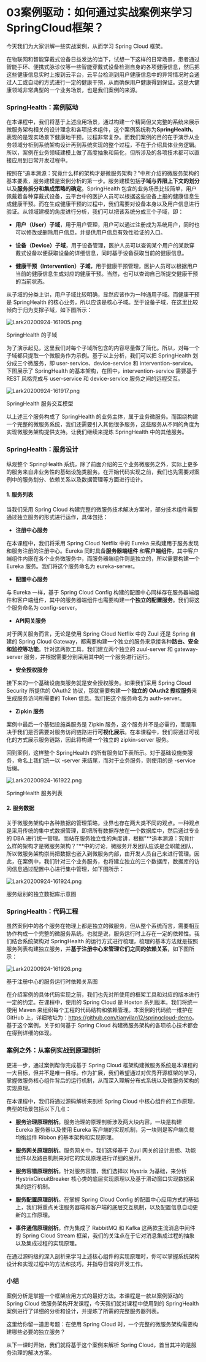 # 03案例驱动：如何通过实战案例来学习SpringCloud框架？

今天我们为大家讲解一些实战案例，从而学习 Spring Cloud 框架。

在物联网和智能穿戴式设备日益发达的当下，试想一下这样的日常场景，患者通过智能手环、便携式脉诊仪等一些智能穿戴式设备检测自身的各项健康信息，然后把这些健康信息实时上报到云平台，云平台检测到用户健康信息中的异常情况时会通过人工或自动的方式进行一定的健康干预，从而确保用户健康得到保证。这是大健康领域非常典型的一个业务场景，也是我们案例的来源。

### SpringHealth：案例驱动

在本课程中，我们将基于上述应用场景，通过构建一个精简但又完整的系统来展示微服务架构相关的设计理念和各项技术组件，这个案例系统称为**SpringHealth**。表现的是现实场景下健康地干预，过程非常复杂。而我们案例的目的在于演示从业务领域分析到系统架构设计再到系统实现的整个过程，不在于介绍具体业务逻辑。所以，案例在业务领域建模上做了高度抽象和简化，但所涉及的各项技术都可以直接应用到日常开发过程中。

按照在"追本溯源：究竟什么样的架构才是微服务架构？"中所介绍的微服务架构的基本要素，服务建模是案例分析的第一步。服务建模包括**子域与界限上下文的划分** 以及**服务拆分和集成策略的确定**。SpringHealth 包含的业务场景比较简单，用户佩戴着各种穿戴式设备，云平台中的医护人员可以根据这些设备上报的健康信息生成健康干预。而在生成健康干预的过程中，我们需要对设备本身以及用户信息进行验证。从领域建模的角度进行分析，我们可以把该系统分成三个子域，即：

* **用户（User）子域**，用于用户管理，用户可以通过注册成为系统用户，同时也可以修改或删除用户信息，并提供用户信息有效性验证的入口。

* **设备（Device）子域**，用于设备管理，医护人员可以查询某个用户的某款穿戴式设备以便获取设备的详细信息，同时基于设备获取当前的健康信息。

* **健康干预（Intervention）子域**，用于健康干预管理，医护人员可以根据用户当前的健康信息生成对应的健康干预。当然，也可以查询自己所提交健康干预的当前状态。

从子域的分类上讲，用户子域比较明确，显然应该作为一种通用子域。而健康干预是 SpringHealth 的核心业务，所以应该是核心子域。至于设备子域，在这里比较倾向于归为支撑子域，如下图所示：


<Image alt="Lark20200924-161905.png" src="https://s0.lgstatic.com/i/image/M00/57/0F/Ciqc1F9sVt6AS2EvAAGEBoJRu5w931.png"/> 
  
SpringHealth 的子域

为了演示起见，这里我们对每个子域所包含的内容尽量做了简化。所以，对每一个子域都只提取一个微服务作为示例。基于以上分析，我们可以把 SpringHealth 划分成三个微服务，即 user-service、device-service 和 intervention-service。下图展示了 SpringHealth 的基本架构，在图中，intervention-service 需要基于 REST 风格完成与 user-service 和 device-service 服务之间的远程交互。


<Image alt="Lark20200924-161917.png" src="https://s0.lgstatic.com/i/image/M00/57/1A/CgqCHl9sVwqAPd3jAADSSbJlmag192.png"/> 
  
SpringHealth 服务交互模型

以上述三个服务构成了 SpringHealth 的业务主体，属于业务微服务。而围绕构建一个完整的微服务系统，我们还需要引入其他很多服务，这些服务从不同的角度为实现微服务架构提供支持。让我们继续来提炼 SpringHealth 中的其他服务。

### SpringHealth：服务设计

纵观整个 SpringHealth 系统，除了前面介绍的三个业务微服务之外，实际上更多的服务来自非业务性的基础设施类服务。在开始代码实现之前，我们也先需要对案例中的服务划分、依赖关系以及数据管理等方面进行设计。

#### 1. 服务列表

当我们采用 Spring Cloud 构建完整的微服务技术解决方案时，部分技术组件需要通过独立服务的形式进行运作，具体包括：

* **注册中心服务**

在本课程中，我们将采用 Spring Cloud Netflix 中的 Eureka 来构建用于服务发现和服务注册的注册中心。Eureka 同时具备**服务器端组件** 和**客户端组件**，其中客户端组件内嵌在各个业务微服务中，而服务器端组件则是独立的，所以需要构建一个 Eureka 服务。我们将这个服务命名为 eureka-server。

* **配置中心服务**

与 Eureka 一样，基于 Spring Cloud Config 构建的配置中心同样存在服务器端组件和客户端组件，其中的服务器端组件也需要构建一**个独立的配置服务**。我们将这个服务命名为 config-server。

* **API网关服务**

对于网关服务而言，无论是使用 Spring Cloud Netflix 中的 Zuul 还是 Spring 自建的 Spring Cloud Gateway，都需要构建一个独立的服务来承接各种**路由、安全和监控等功能**。针对这两款工具，我们建立两个独立的 zuul-server 和 gateway-server 服务，并根据需要分别采用其中的一个服务进行运行。

* **安全授权服务**

接下来的一个基础设施类服务就是安全授权服务。如果我们采用 Spring Cloud Security 所提供的 OAuth2 协议，那就需要构建一个**独立的 OAuth2 授权服务**来生成服务访问所需要的 Token 信息。我们把这个服务命名为 auth-server。

* **Zipkin 服务**

案例中最后一个基础设施类服务是 Zipkin 服务，这个服务并不是必需的，而是取决于我们是否需要对服务访问链路进行**可视化展示**。在本课程中，我们将通过可视化的方式展示服务链路，因此将构建一个独立的 zipkin-server 服务。

回到案例，这样整个 SpringHealth 的所有服务如下表所示。对于基础设施类服务，命名上我们统一以 -server 来结尾，而对于业务服务，则使用的是 -service 后缀。


<Image alt="Lark20200924-161922.png" src="https://s0.lgstatic.com/i/image/M00/57/0F/Ciqc1F9sVymAMXh-AAEaj_t9r5g097.png"/> 
  
SpringHealth 服务列表

#### 2. 服务数据

关于微服务架构中各种数据的管理策略，业界也存在两大类不同的观点。一种观点是采用传统的集中式数据管理，即把所有数据存放在一个数据库中，然后通过专业的 DBA 进行统一管理。而站在服务独立性的角度讲，根据"\*\*追本溯源：究竟什么样的架构才是微服务架构？"\*\*中的讨论，微服务开发团队应该是全职能团队，所以微服务架构崇尚把数据也嵌入到微服务内部，由开发人员自己来进行管理。因此，在案例中，我们针对三个业务服务，也将建立独立的三个数据库，数据库的访问信息通过配置中心进行集中管理，如下图所示：


<Image alt="Lark20200924-161924.png" src="https://s0.lgstatic.com/i/image/M00/57/1B/CgqCHl9sV0GAflMuAAEgBy_HDhM795.png"/> 
  
服务级别的独立数据库示意图

### SpringHealth：代码工程

虽然案例中的各个服务在物理上都是独立的微服务，但从整个系统而言，需要相互协作构成一个完整的微服务系统。也就是说，服务运行时上存在一定的依赖性。我们结合系统架构对 SpringHealth 的运行方式进行梳理，梳理的基本方法就是按照服务列表构建独立服务，并**基于注册中心来管理它们之间的依赖关系**，如下图所示：


<Image alt="Lark20200924-161926.png" src="https://s0.lgstatic.com/i/image/M00/57/10/Ciqc1F9sV0uATNWEAADLl6S2WeE336.png"/> 
  
基于注册中心的服务运行时依赖关系图

在介绍案例的具体代码实现之前，我们也先对所使用的框架工具和对应的版本进行一定的约定。在课程中，使用的 Spring Cloud 是 Hoxton 系列版本。我们将统一使用 Maven 来组织每个工程的代码结构和依赖管理。本案例的代码统一维护在 GitHub 上，详细地址为：<https://github.com/tianyilan12/springcloud-demo>。基于这个案例，关于如何基于 Spring Cloud 构建微服务架构的各项核心技术都会在得到详细的体现。

### 案例之外：从案例实战到原理剖析

更进一步，通过案例帮你完成基于 Spring Cloud 框架构建微服务系统是本课程的一大目标，但并不是唯一目标。作为扩展，我们希望通过对优秀开源框架的学习，掌握微服务核心组件背后的运行机制，从而深入理解分布式系统以及微服务架构的实现原理。

在本课程中，我们将通过源码解析来剖析 Spring Cloud 中核心组件的工作原理，典型的场景包括以下几点：

* **服务治理原理剖析**。服务治理的原理剖析涉及两大块内容，一块是构建 Eureka 服务器以及使用 Eureka 客户端的实现机制，另一块则是客户端负载均衡组件 Ribbon 的基本架构和实现原理。

* **服务网关原理剖析**。服务网关中，我们选择基于 Zuul 网关的设计思想、功能组件以及路由机制来对它的实现原理进行详细的展开。

* **服务容错原理剖析**。针对服务容错，我们选择以 Hystrix 为基础，来分析 HystrixCircuitBreaker 核心类的底层实现原理以及基于滑动窗口实现数据采集的运行机制。

* **服务配置原理剖析**。在掌握 Spring Cloud Config 的配置中心应用方式的基础上，我们将重点关注服务器端和客户端的底层交互机制，以及配置信息自动更新的工作原理。

* **事件通信原理剖析**。作为集成了 RabbitMQ 和 Kafka 这两款主流消息中间件的 Spring Cloud Stream 框架，我们的关注点在于它对消息集成过程的抽象以及集成过程的实现原理。

在通过源码级的深入剖析来学习上述核心组件的实现原理时，你可以掌握系统架构设计和实现过程中的方法和技巧，并指导日常的开发工作。

### 小结

案例分析是掌握一个框架应用方式的最好方法。本课程是一款以案例驱动的 Spring Cloud 微服务架构开发课程，今天我们就对课程中使用到的 SpringHealth 案例进行了详细的分析和设计，并提炼了所需的完整服务器列表。

这里给你留一道思考题：在使用 Spring Cloud 时，一个完整的微服务架构需要构建哪些必要的独立服务？

从下一课时开始，我们就将基于这个案例来解析 Spring Cloud，首当其冲的是服务治理的解决方案。

